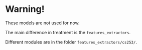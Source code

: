 # Warning!

These models are not used for now.

The main difference in treatment is the `features_extractors`.

Different modules are in the folder `features_extractors/cs253/`.
